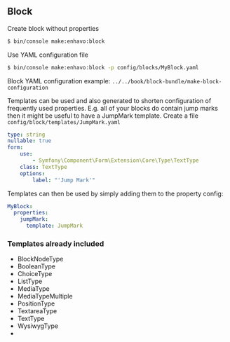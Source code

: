 ## Block

Create block without properties

```bash
$ bin/console make:enhavo:block
```

Use YAML configuration file 

```bash
$ bin/console make:enhavo:block -p config/blocks/MyBlock.yaml
```

Block YAML configuration example:
`../../book/block-bundle/make-block-configuration`

Templates can be used and also generated to shorten configuration of
frequently used properties. E.g. all of your blocks do contain jump
marks then it might be useful to have a JumpMark template. Create a file
`config/block/templates/JumpMark.yaml`

```yaml
type: string
nullable: true
form:
    use:
        - Symfony\Component\Form\Extension\Core\Type\TextType
    class: TextType
    options:
        label: "'Jump Mark'"
```

Templates can then be used by simply adding them to the property config:

```yaml
MyBlock:
  properties:
    jumpMark:
      template: JumpMark
```

### Templates already included

-   BlockNodeType
-   BooleanType
-   ChoiceType
-   ListType
-   MediaType
-   MediaTypeMultiple
-   PositionType
-   TextareaType
-   TextType
-   WysiwygType
- 
